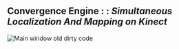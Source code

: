 ## Convergence Engine : : *Simultaneous Localization And Mapping on Kinect*
![Main window](https://github.com/Art-Stea1th/SLAM/blob/master/Screenshots/current-state-main-window.png)
old dirty code
